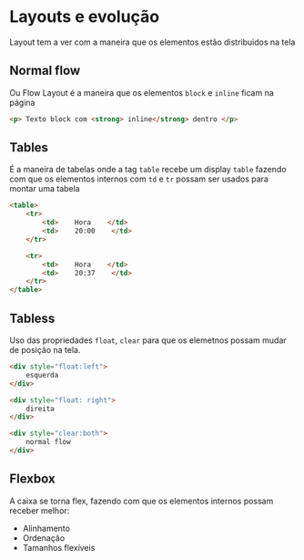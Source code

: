 # Layouts e evolução

Layout tem a ver com a maneira que os elementos estão distribuidos na tela

## Normal flow

Ou Flow Layout é a maneira que os elementos `block` e `inline` ficam na página

```html 
<p> Texto block com <strong> inline</strong> dentro </p>
```

## Tables

É a maneira de tabelas onde a tag `table` recebe um display `table` fazendo com que os elementos internos com `td` e `tr` possam ser usados para montar uma tabela

```html
<table>
    <tr> 
        <td>    Hora    </td>
        <td>    20:00    </td>
    </tr>

    <tr> 
        <td>    Hora    </td>
        <td>    20:37    </td>
    </tr>
</table>
```

## Tabless

Uso das propriedades `float`, `clear` para que os elemetnos possam mudar de posição na tela.

```html
<div style="float:left">
    esquerda
</div>

<div style="float: right">
    direita
</div>

<div style="clear:both">
    normal flow
</div>
```

## Flexbox

A caixa se torna flex, fazendo com que os elementos internos possam receber melhor:

- Alinhamento
- Ordenação
- Tamanhos flexíveis